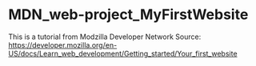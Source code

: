 # MDN_web-project_MyFirstWebsite
This is a tutorial from Modzilla Developer Network
Source: https://developer.mozilla.org/en-US/docs/Learn_web_development/Getting_started/Your_first_website

